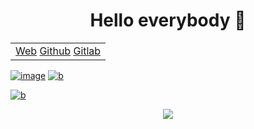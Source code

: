 <h1 align="center"> Hello everybody 👋 </h1>

<table align="center"> 
  <tr>
    <td>
      <div align="center" style="overflow:scroll;">
        <a href="https://it0242.ihost.kmitl.ac.th/">Web</a>
        <a href="https://github.com/SupaschaiPh/SupaschaiPh">Github</a> 
        <a href="https://gitlab.com/65070242">Gitlab</a>
      </div>
    </td>
  </tr>
</table>

[![image](https://cdn.discordapp.com/attachments/1037334987235672096/1037358365375991839/KMITL-5.svg)](https://www.kmitl.ac.th/) [![b](https://cdn.discordapp.com/attachments/1037334987235672096/1037358106746822717/IT-1.svg)](https://www.it.kmitl.ac.th/)

[![b](https://cdn.discordapp.com/attachments/1037334987235672096/1037369808884334602/GitHub-7.svg)](https://github.com/SupaschaiPh)
<div align="center"><img src="https://media.tenor.com/SwQ04j5CrQIAAAAC/let-me-out-3doors-down.gif" /></div>

<!--
**SupaschaiPh/SupaschaiPH** is a ✨ _special_ ✨ repository because its `README.md` (this file) appears on your GitHub profile.

Here are some ideas to get you started:

- 🔭 I’m currently working on ...
- 🌱 I’m currently learning ...
- 👯 I’m looking to collaborate on ...
- 🤔 I’m looking for help with ...
- 💬 Ask me about ...
- 📫 How to reach me: ...
- 😄 Pronouns: ...
- ⚡ Fun fact: ...
-->
